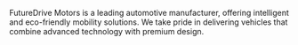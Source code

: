 FutureDrive Motors is a leading automotive manufacturer, offering intelligent and eco-friendly mobility solutions. We take pride in delivering vehicles that combine advanced technology with premium design.
